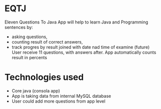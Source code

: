 # EQTJ

Eleven Questions To Java
App will help to learn Java and Programming sentences by:
- asking questions, 
- counting result of correct answers, 
- track progres by result joined with date nad time of examine (future)
User receive 11 questions, with answers after.
App automatically counts result in percents

# Technologies used
- Core java (consola app)
- App is taking data from internal MySQL database
- User could add more questions from app level
